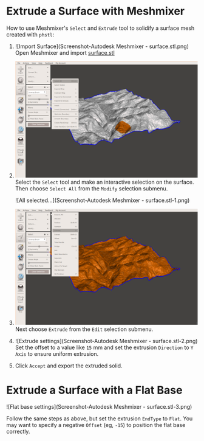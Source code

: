 # Extrude a Surface with Meshmixer

How to use Meshmixer's `Select` and `Extrude` tool to solidify a surface mesh created with `phstl`:

1. ![Import Surface](Screenshot-Autodesk Meshmixer - surface.stl.png)
   Open Meshmixer and import [surface.stl](surface.stl)

2. ![Select Surface](meshmixer-select.png)
   Select the `Select` tool and make an interactive selection on the surface. Then choose `Select All` from the `Modify` selection submenu.
   
   ![All selected...](Screenshot-Autodesk Meshmixer - surface.stl-1.png)

3. ![Extrude selection](meshmixer-extrude.png)
   Next choose `Extrude` from the `Edit` selection submenu.

4. ![Extrude settings](Screenshot-Autodesk Meshmixer - surface.stl-2.png)
   Set the offset to a value like `15` mm and set the extrusion `Direction` to `Y Axis` to ensure uniform extrusion.

5. Click `Accept` and export the extruded solid.

# Extrude a Surface with a Flat Base

![Flat base settings](Screenshot-Autodesk Meshmixer - surface.stl-3.png)

Follow the same steps as above, but set the extrusion `EndType` to `Flat`. You may want to specify a negative `Offset` (eg, `-15`) to position the flat base correctly.
